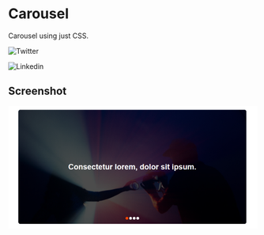 # Carousel
Carousel using just CSS.

![Twitter](https://twitter.com/said_alrove)

![Linkedin](www.linkedin.com/in/said-alrove)

## Screenshot
![](screenshot.png)
